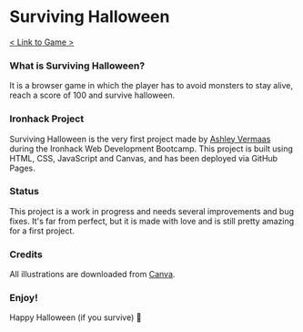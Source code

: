 # Surviving Halloween

[< Link to Game >](ashleyvermaas.github.io/surviving-halloween/)

### What is Surviving Halloween?
It is a browser game in which the player has to avoid monsters to stay alive, reach a score of 100 and survive halloween. 

### Ironhack Project
Surviving Halloween is the very first project made by [Ashley Vermaas](https://github.com/ashleyvermaas) during the Ironhack Web Development Bootcamp. This project is built using HTML, CSS, JavaScript and Canvas, and has been deployed via GitHub Pages.

### Status
This project is a work in progress and needs several improvements and bug fixes. It's far from perfect, but it is made with love and is still pretty amazing for a first project.

### Credits
All illustrations are downloaded from [Canva](www.canva.com).

### Enjoy!
Happy Halloween (if you survive) 🎃 


